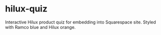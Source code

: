 # hilux-quiz
Interactive Hilux product quiz for embedding into Squarespace site. Styled with Ramco blue and Hilux orange.
